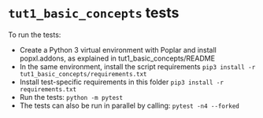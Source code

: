 <!-- Copyright (c) 2022 Graphcore Ltd. All rights reserved. -->
# `tut1_basic_concepts` tests

To run the tests:

- Create a Python 3 virtual environment with Poplar and install popxl.addons, as
explained in tut1_basic_concepts/README
- In the same environment, install the script requirements `pip3 install -r
  tut1_basic_concepts/requirements.txt`
- Install test-specific requirements in this folder `pip3 install -r
  requirements.txt`
- Run the tests: `python -m pytest`
- The tests can also be run in parallel by calling: `pytest -n4 --forked`
